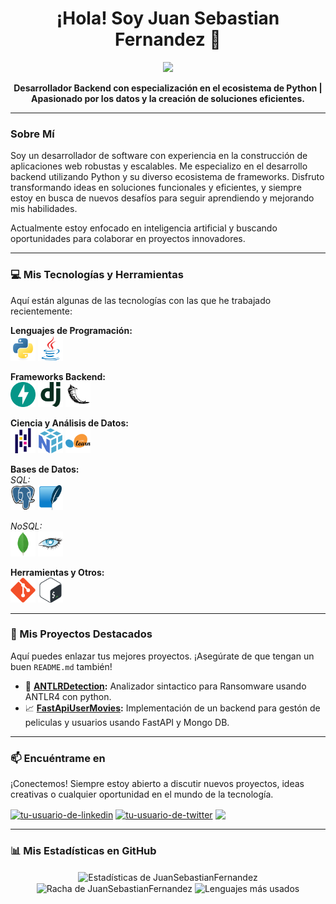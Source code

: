 <h1 align="center">¡Hola! Soy Juan Sebastian Fernandez 👋</h1>
<p align="center">
  <img src="https://media4.giphy.com/media/v1.Y2lkPTc5MGI3NjExNjZrOWNpMWZpZTR1NHBrcW1lOGI1dWlsdGwwYW5yYTNmYW5qMXNuZCZlcD12MV9pbnRlcm5hbF9naWZfYnlfaWQmY3Q9Zw/aNqEFrYVnsS52/giphy.gif" width="300">
</p>

<p align="center">
  <strong>Desarrollador Backend con especialización en el ecosistema de Python | Apasionado por los datos y la creación de soluciones eficientes.</strong>
</p>

---

### Sobre Mí

Soy un desarrollador de software con experiencia en la construcción de aplicaciones web robustas y escalables. Me especializo en el desarrollo backend utilizando Python y su diverso ecosistema de frameworks. Disfruto transformando ideas en soluciones funcionales y eficientes, y siempre estoy en busca de nuevos desafíos para seguir aprendiendo y mejorando mis habilidades.

Actualmente estoy enfocado en inteligencia artificial y buscando oportunidades para colaborar en proyectos innovadores.

---

### 💻 Mis Tecnologías y Herramientas

Aquí están algunas de las tecnologías con las que he trabajado recientemente:

<p align="left">
  <strong>Lenguajes de Programación:</strong><br>
  <a href="https://www.python.org" target="_blank" rel="noreferrer"><img src="https://raw.githubusercontent.com/devicons/devicon/master/icons/python/python-original.svg" alt="python" width="40" height="40"/></a>
  <a href="https://www.java.com" target="_blank" rel="noreferrer"><img src="https://raw.githubusercontent.com/devicons/devicon/master/icons/java/java-original.svg" alt="java" width="40" height="40"/></a>
</p>

<p align="left">
  <strong>Frameworks Backend:</strong><br>
  <a href="https://fastapi.tiangolo.com/" target="_blank" rel="noreferrer"><img src="https://raw.githubusercontent.com/devicons/devicon/master/icons/fastapi/fastapi-original.svg" alt="fastapi" width="40" height="40"/></a>
  <a href="https://www.djangoproject.com/" target="_blank" rel="noreferrer"><img src="https://raw.githubusercontent.com/devicons/devicon/master/icons/django/django-plain.svg" alt="django" width="40" height="40"/></a>
  <a href="https://flask.palletsprojects.com/" target="_blank" rel="noreferrer"><img src="https://raw.githubusercontent.com/devicons/devicon/master/icons/flask/flask-original.svg" alt="flask" width="40" height="40"/></a>
</p>

<p align="left">
  <strong>Ciencia y Análisis de Datos:</strong><br>
  <a href="https://pandas.pydata.org/" target="_blank" rel="noreferrer"><img src="https://raw.githubusercontent.com/devicons/devicon/master/icons/pandas/pandas-original.svg" alt="pandas" width="40" height="40"/></a>
  <a href="https://numpy.org/" target="_blank" rel="noreferrer"><img src="https://raw.githubusercontent.com/devicons/devicon/master/icons/numpy/numpy-original.svg" alt="numpy" width="40" height="40"/></a>
  <a href="https://scikit-learn.org/" target="_blank" rel="noreferrer"><img src="https://raw.githubusercontent.com/devicons/devicon/master/icons/scikitlearn/scikitlearn-original.svg" alt="scikit learn" width="40" height="40"/></a>
</p>
  <strong>Bases de Datos:</strong><br>
  <em>SQL:</em><br>
  <a href="https://www.postgresql.org" target="_blank" rel="noreferrer"><img src="https://raw.githubusercontent.com/devicons/devicon/master/icons/postgresql/postgresql-original.svg" alt="postgresql" width="40" height="40"/></a>
  <a href="https://www.sqlite.org/" target="_blank" rel="noreferrer"><img src="https://raw.githubusercontent.com/devicons/devicon/master/icons/sqlite/sqlite-original.svg" alt="sqlite" width="40" height="40"/></a>
</p>

<p align="left">
  <em>NoSQL:</em><br>
  <a href="https://www.mongodb.com/" target="_blank" rel="noreferrer"><img src="https://raw.githubusercontent.com/devicons/devicon/master/icons/mongodb/mongodb-original.svg" alt="mongodb" width="40" height="40"/></a>
  <a href="https://cassandra.apache.org/" target="_blank" rel="noreferrer"><img src="https://raw.githubusercontent.com/devicons/devicon/54cfe13ac10eaa1ef817a343ab0a9437eb3c2e08/icons/cassandra/cassandra-original.svg" alt="cassandra" width="40" height="40"/></a>
</p>

<p align="left">
  <strong>Herramientas y Otros:</strong><br>
  <a href="https://git-scm.com/" target="_blank" rel="noreferrer"><img src="https://raw.githubusercontent.com/devicons/devicon/master/icons/git/git-original.svg" alt="git" width="40" height="40"/></a>
  <a href="https://www.gnu.org/software/bash/" target="_blank" rel="noreferrer"><img src="https://raw.githubusercontent.com/devicons/devicon/master/icons/bash/bash-original.svg" alt="bash" width="40" height="40"/></a>
  </p>

---

### 🌱 Mis Proyectos Destacados

Aquí puedes enlazar tus mejores proyectos. ¡Asegúrate de que tengan un buen `README.md` también!

- 🚀 **[ANTLRDetection](https://github.com/JuanSebastianFernandez/ANTLRDetection):** Analizador sintactico para Ransomware usando ANTLR4 con python.
- 📈 **[FastApiUserMovies](https://github.com/JuanSebastianFernandez/FastApiUsersMovies):** Implementación de un backend para gestón de peliculas y usuarios usando FastAPI y Mongo DB.

---

### 📫 Encuéntrame en

¡Conectemos! Siempre estoy abierto a discutir nuevos proyectos, ideas creativas o cualquier oportunidad en el mundo de la tecnología.

<p align="left">
<a href="https://linkedin.com/in/juan-sebastian-fernandez" target="blank"><img align="center" src="https://raw.githubusercontent.com/rahuldkjain/github-profile-readme-generator/master/src/images/icons/Social/linked-in-alt.svg" alt="tu-usuario-de-linkedin" height="30" width="40" /></a>
<a href="https://x.com/juanfb96" target="blank"><img align="center" src="https://raw.githubusercontent.com/rahuldkjain/github-profile-readme-generator/master/src/images/icons/Social/twitter.svg" alt="tu-usuario-de-twitter" height="30" width="40" /></a>
<a href="mailto:sebastianfernandezbuitrago@gmail.com"><img align="center" src="https://img.shields.io/badge/Gmail-D14836?style=for-the-badge&logo=gmail&logoColor=white" /></a>
</p>

---

### 📊 Mis Estadísticas en GitHub

<p align="center">
  <img align="center" src="https://github-readme-stats.vercel.app/api?username=JuanSebastianFernandez&show_icons=true&locale=es&theme=tokyonight" alt="Estadísticas de JuanSebastianFernandez" />
  <img align="center" src="https://github-readme-streak-stats.herokuapp.com/?user=JuanSebastianFernandez&theme=tokyonight" alt="Racha de JuanSebastianFernandez" />
  <img align="center" src="https://github-readme-stats.vercel.app/api/top-langs?username=JuanSebastianFernandez&show_icons=true&locale=es&layout=compact&theme=tokyonight" alt="Lenguajes más usados" />
</p>
